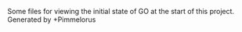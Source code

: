 Some files for viewing the initial state of GO at the start of this project.  Generated by +Pimmelorus
